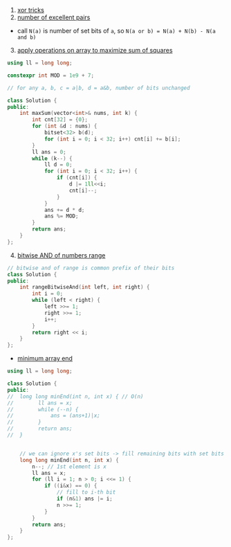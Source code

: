 1. [xor tricks](https://florian.github.io//xor-trick/)
2. [number of excellent pairs](https://leetcode.com/problems/number-of-excellent-pairs/description/)
- call `N(a)` is number of set bits of `a`, so `N(a or b) = N(a) + N(b) - N(a and b)` 
3. [apply operations on array to maximize sum of squares](https://leetcode.com/problems/apply-operations-on-array-to-maximize-sum-of-squares/description/)
```cpp
using ll = long long;

constexpr int MOD = 1e9 + 7;

// for any a, b, c = a|b, d = a&b, number of bits unchanged

class Solution {
public:
    int maxSum(vector<int>& nums, int k) {
        int cnt[32] = {0};
        for (int &d : nums) {
            bitset<32> b(d);
            for (int i = 0; i < 32; i++) cnt[i] += b[i];
        }
        ll ans = 0;
        while (k--) {
            ll d = 0;
            for (int i = 0; i < 32; i++) {
                if (cnt[i]) {
                    d |= 1ll<<i;
                    cnt[i]--;
                }
            }
            ans += d * d;
            ans %= MOD;
        }
        return ans;
    }
};
```
4. [bitwise AND of numbers range](https://leetcode.com/problems/bitwise-and-of-numbers-range/description/)
```cpp
// bitwise and of range is common prefix of their bits
class Solution {
public:
    int rangeBitwiseAnd(int left, int right) {
        int i = 0;
        while (left < right) {
            left >>= 1;
            right >>= 1;
            i++;
        }
        return right << i;
    }
};
```
- [minimum array end](https://leetcode.com/problems/minimum-array-end/description/)
```cpp
using ll = long long;

class Solution {
public:
//	long long minEnd(int n, int x) { // O(n)
//        ll ans = x;
//        while (--n) {
//            ans = (ans+1)|x;
//        }
//        return ans;
//	}


	// we can ignore x's set bits -> fill remaining bits with set bits of n-1
    long long minEnd(int n, int x) {
        n--; // 1st element is x
        ll ans = x;
        for (ll i = 1; n > 0; i <<= 1) {
            if ((i&x) == 0) {
                // fill to i-th bit
                if (n&1) ans |= i;
                n >>= 1;
            }
        }
        return ans;
    }
};
```